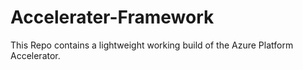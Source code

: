 # Accelerater-Framework

This Repo contains a lightweight working build of the Azure Platform Accelerator. 
